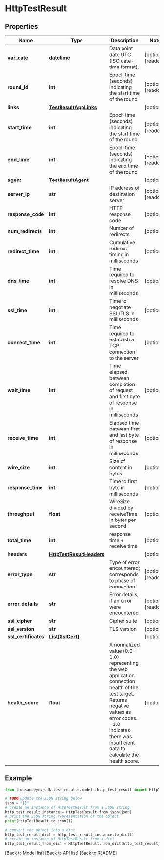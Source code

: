 # HttpTestResult


## Properties

Name | Type | Description | Notes
------------ | ------------- | ------------- | -------------
**var_date** | **datetime** | Data point date UTC (ISO date-time format). | [optional] [readonly] 
**round_id** | **int** | Epoch time (seconds) indicating the start time of the round | [optional] [readonly] 
**links** | [**TestResultAppLinks**](TestResultAppLinks.md) |  | [optional] 
**start_time** | **int** | Epoch time (seconds) indicating the start time of the round | [optional] [readonly] 
**end_time** | **int** | Epoch time (seconds) indicating the end time of the round | [optional] [readonly] 
**agent** | [**TestResultAgent**](TestResultAgent.md) |  | [optional] 
**server_ip** | **str** | IP address of destination server | [optional] [readonly] 
**response_code** | **int** | HTTP response code | [optional] 
**num_redirects** | **int** | Number of redirects | [optional] 
**redirect_time** | **int** | Cumulative redirect timing in milliseconds | [optional] 
**dns_time** | **int** | Time required to resolve DNS in milliseconds | [optional] 
**ssl_time** | **int** | Time to negotiate SSL/TLS in milliseconds | [optional] 
**connect_time** | **int** | Time required to establish a TCP connection to the server | [optional] 
**wait_time** | **int** | Time elapsed between completion of request and first byte of response in milliseconds | [optional] 
**receive_time** | **int** | Elapsed time between first and last byte of response in milliseconds | [optional] 
**wire_size** | **int** | Size of content in bytes | [optional] 
**response_time** | **int** | Time to first byte in milliseconds | [optional] 
**throughput** | **float** | WireSize divided by receiveTime in byter per second | [optional] 
**total_time** | **int** | response time + receive time | [optional] 
**headers** | [**HttpTestResultHeaders**](HttpTestResultHeaders.md) |  | [optional] 
**error_type** | **str** | Type of error encountered; corresponds to phase of connection | [optional] [readonly] 
**error_details** | **str** | Error details, if an error were encountered | [optional] [readonly] 
**ssl_cipher** | **str** | Cipher suite | [optional] 
**ssl_version** | **str** | TLS version | [optional] 
**ssl_certificates** | [**List[SslCert]**](SslCert.md) |  | [optional] 
**health_score** | **float** | A normalized value (0.0-1.0) representing the web application connection health of the test target. Returns negative values as error codes. -1.0 indicates there was insufficient data to calculate the health score. | [optional] 

## Example

```python
from thousandeyes_sdk.test_results.models.http_test_result import HttpTestResult

# TODO update the JSON string below
json = "{}"
# create an instance of HttpTestResult from a JSON string
http_test_result_instance = HttpTestResult.from_json(json)
# print the JSON string representation of the object
print(HttpTestResult.to_json())

# convert the object into a dict
http_test_result_dict = http_test_result_instance.to_dict()
# create an instance of HttpTestResult from a dict
http_test_result_from_dict = HttpTestResult.from_dict(http_test_result_dict)
```
[[Back to Model list]](../README.md#documentation-for-models) [[Back to API list]](../README.md#documentation-for-api-endpoints) [[Back to README]](../README.md)


